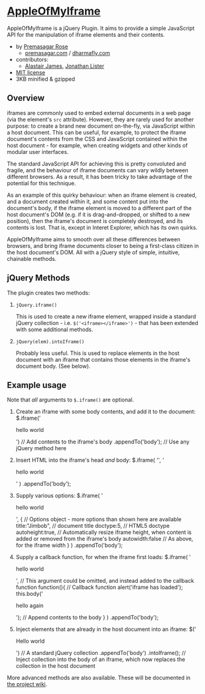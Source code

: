[AppleOfMyIframe](http://github.com/premasagar/appleofmyiframe)
================
AppleOfMyIframe is a jQuery Plugin. It aims to provide a simple JavaScript API for the manipulation of iframe elements and their contents.

* by [Premasagar Rose](http://github.com/premasagar)
    * [premasagar.com](http://premasagar.com) / [dharmafly.com](http://dharmafly.com)
* contributors:
    * [Alastair James](http://github.com/onewheelgood), [Jonathan Lister](http://github.com/jayfresh)
* [MIT license](http://opensource.org/licenses/mit-license.php)
* 3KB minified & gzipped


Overview
--------
iframes are commonly used to embed external documents in a web page (via the element's `src` attribute). However, they are rarely used for another purpose: to create a brand new document on-the-fly, via JavaScript within a host document. This can be useful, for example, to protect the iframe document's contents from the CSS and JavaScript contained within the host document - for example, when creating widgets and other kinds of modular user interfaces.

The standard JavaScript API for achieving this is pretty convoluted and fragile, and the behaviour of iframe documents can vary wildly between different browsers. As a result, it has been tricky to take advantage of the potential for this technique.

As an example of this quirky behaviour: when an iframe element is created, and a document created within it, and some content put into the document's body, if the iframe element is moved to a different part of the host document's DOM (e.g. if it is drag-and-dropped, or shifted to a new position), then the iframe's document is completely destroyed, and its contents is lost. That is, except in Interet Explorer, which has its own quirks.

AppleOfMyIframe aims to smooth over all these differences between browsers, and bring iframe documents closer to being a first-class citizen in the host document's DOM. All with a jQuery style of simple, intuitive, chainable methods.


jQuery Methods
--------------
The plugin creates two methods:

1. `jQuery.iframe()`

    This is used to create a new iframe element, wrapped inside a standard jQuery collection - i.e. `$('<iframe></iframe>')` - that has been extended with some additional methods.

2. `jQuery(elem).intoIframe()`

    Probably less useful. This is used to replace elements in the host document with an iframe that contains those elements in the iframe's document body. (See below).


Example usage
-------------

Note that *all* arguments to `$.iframe()` are optional.

1. Create an iframe with some body contents, and add it to the document:
        $.iframe('<p>hello world</p>') // Add contents to the iframe's body
            .appendTo('body'); // Use any jQuery method here

2. Insert HTML into the iframe's head *and* body:
        $.iframe(
            '<style>background-color:green;</style>',
            '<p>hello world</p>'
        )
            .appendTo('body');


3. Supply various options:
        $.iframe(
            '<p>hello world</p>',
            { // Options object - more options than shown here are available
                title:"Jimbob", // document title
                doctype:5, // HTML5 doctype
                autoheight:true, // Automatically resize iframe height, when content is added or removed from the iframe's body
                autowidth:false // As above, for the iframe width
            }
        )
            .appendTo('body');


4. Supply a callback function, for when the iframe first loads:
        $.iframe(
            '<p>hello world</p>', // This argument could be omitted, and instead added to the callback function
            function(){ // Callback function
                alert('iframe has loaded');
                this.body('<p>hello again</p>'); // Append contents to the body
            }
        )
            .appendTo('body');

5. Inject elements that are already in the host document into an iframe:
        $('<p>Hello world</p>') // A standard jQuery collection
            .appendTo('body')
            .intoIframe(); // Inject collection into the body of an iframe, which now replaces the collection in the host document


More advanced methods are also available. These will be documented in [the project wiki](http://wiki.github.com/premasagar/appleofmyiframe/).
